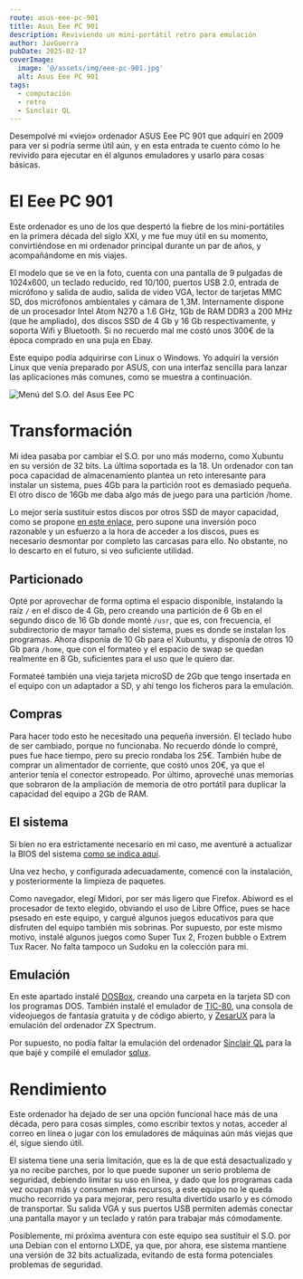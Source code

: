 ```yaml
---
route: asus-eee-pc-901
title: Asus Eee PC 901
description: Reviviendo un mini-portátil retro para emulación
author: JavGuerra
pubDate: 2025-02-17
coverImage:
  image: '@/assets/img/eee-pc-901.jpg'
  alt: Asus Eee PC 901
tags:
  - computación
  - retro
  - Sinclair QL
---
```


Desempolvé mi «viejo» ordenador ASUS Eee PC 901 que adquirí en 2009 para ver si podría serme útil aún, y en esta entrada te cuento cómo lo he revivido para ejecutar en él algunos emuladores y usarlo para cosas básicas.

# El Eee PC 901

Este ordenador es uno de los que despertó la fiebre de los mini-portátiles en la primera década del siglo XXI, y me fue muy útil en su momento, convirtiéndose en mi ordenador principal durante un par de años, y acompañándome en mis viajes.

El modelo que se ve en la foto, cuenta con una pantalla de 9 pulgadas de 1024x600, un teclado reducido, red 10/100, puertos USB 2.0, entrada de micrófono y salida de audio, salida de video VGA, lector de tarjetas MMC SD, dos micrófonos ambientales y cámara de 1,3M. Internamente dispone de un procesador Intel Atom N270 a 1.6 GHz, 1Gb de RAM DDR3 a 200 MHz (que he ampliado), dos discos SSD de 4 Gb y 16 Gb respectivamente, y soporta Wifi y Bluetooth. Si no recuerdo mal me costó unos 300€ de la época comprado en una puja en Ebay.

Este equipo podía adquirirse con Linux o Windows. Yo adquirí la versión Linux que venía preparado por ASUS, con una interfaz sencilla para lanzar las aplicaciones más comunes, como se muestra a continuación.

![Menú del S.O. del Asus Eee PC](@/assets/img/eee-pc-menu.png)

# Transformación

Mi idea pasaba por cambiar el S.O. por uno más moderno, como Xubuntu en su versión de 32 bits. La última soportada es la 18. Un ordenador con tan poca capacidad de almacenamiento plantea un reto interesante para instalar un sistema, pues 4Gb para la partición root es demasiado pequeña. El otro disco de 16Gb me daba algo más de juego para una partición /home.

Lo mejor sería sustituir estos discos por otros SSD de mayor capacidad, como se propone [en este enlace](https://minibots.wordpress.com/2016/01/24/actualizacion-y-ampliacion-de-un-asus-eeepc-901-bajo-archlinux/), pero supone una inversión poco razonable y un esfuerzo a la hora de acceder a los discos, pues es necesario desmontar por completo las carcasas para ello. No obstante, no lo descarto en el futuro, si veo suficiente utilidad.

## Particionado

Opté por aprovechar de forma optima el espacio disponible, instalando la raíz `/` en el disco de 4 Gb, pero creando una partición de 6 Gb en el segundo disco de 16 Gb donde monté `/usr`, que es, con frecuencia, el subdirectorio de mayor tamaño del sistema, pues es donde se instalan los programas. Ahora disponía de 10 Gb para el Xubuntu, y disponía de otros 10 Gb para `/home`, que con el formateo y el espacio de swap se quedan realmente en 8 Gb, suficientes para el uso que le quiero dar.

Formateé también una vieja tarjeta microSD de 2Gb que tengo insertada en el equipo con un adaptador a SD, y ahí tengo los ficheros para la emulación.

## Compras

Para hacer todo esto he necesitado una pequeña inversión. El teclado hubo de ser cambiado, porque no funcionaba. No recuerdo dónde lo compré, pues fue hace tiempo, pero su precio rondaba los 25€. También hube de comprar un alimentador de corriente, que costó unos 20€, ya que el anterior tenía el conector estropeado. Por último, aproveché unas memorias que sobraron de la ampliación de memoria de otro portátil para duplicar la capacidad del equipo a 2Gb de RAM.

## El sistema

Si bien no era estrictamente necesario en mi caso, me aventuré a actualizar la BIOS del sistema [como se indica aquí](https://www.jasoft.org/Blog/post/PermaLinkaspxguid=f711732f-6439-4a89-8526-c71fc9c).

Una vez hecho, y configurada adecuadamente, comencé con la instalación, y posteriormente la limpieza de paquetes.

Como navegador, elegí Midori, por ser más ligero que Firefox. Abiword es el procesador de texto elegido, obviando el uso de Libre Office, pues se hace psesado en este equipo, y cargué algunos juegos educativos para que disfruten del equipo también mis sobrinas. Por supuesto, por este mismo motivo, instalé algunos juegos como Super Tux 2, Frozen bubble o Extrem Tux Racer. No falta tampoco un Sudoku en la colección para mi.

## Emulación

En este apartado instalé [DOSBox](https://www.dosbox.com/), creando una carpeta en la tarjeta SD con los programas DOS. También instalé el emulador de [TIC-80](https://tic80.com/), una consola de videojuegos de fantasía gratuita y de código abierto, y [ZesarUX](https://github.com/chernandezba/zesarux) para la emulación del ordenador ZX Spectrum.

Por supuesto, no podía faltar la emulación del ordenador [Sinclair QL](/blog/tag/Sinclair%20QL/) para la que bajé y compilé el emulador [sqlux](https://github.com/SinclairQL/sQLux).

# Rendimiento

Este ordenador ha dejado de ser una opción funcional hace más de una década, pero para cosas simples, como escribir textos y notas, acceder al correo en línea o jugar con los emuladores de máquinas aún más viejas que él, sigue siendo útil.

El sistema tiene una seria limitación, que es la de que está desactualizado y ya no recibe parches, por lo que puede suponer un serio problema de seguridad, debiendo limitar su uso en línea, y dado que los programas cada vez ocupan más y consumen más recursos, a este equipo no le queda mucho recorrido ya para mejorar, pero resulta divertido usarlo y es cómodo de transportar. Su salida VGA y sus puertos USB permiten además conectar una pantalla mayor y un teclado y ratón para trabajar más cómodamente.

Posiblemente, mi próxima aventura con este equipo sea sustituir el S.O. por una Debian con el entorno LXDE, ya que, por ahora, ese sistema mantiene una versión de 32 bits actualizada, evitando de esta forma potenciales problemas de seguridad.


